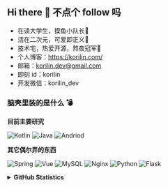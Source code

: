 ## Hi there 👋 不点个 follow 吗

- 在读大学生，摸鱼小队长🏫
- 活在二次元，可爱即正义🌌
- 技术宅，热爱开源，熬夜冠军🌛
- 个人博客：<https://korilin.com/>
- 邮箱：korilin.dev@gmail.com
- 即刻 id：korilin
- 开发微信：korilin_dev

### 脑壳里装的是什么 💣

**目前主要研究**

![Kotlin](https://img.shields.io/badge/-Kotlin-0095D5?style=flat-square&logo=Kotlin&logoColor=fff)
![Java](https://img.shields.io/badge/-Java-007396?style=flat-square&logo=Java&logoColor=fff)
![Andriod](https://img.shields.io/badge/-Android-3DDC84?style=flat-square&logo=Android&logoColor=fff)

**其它偶尔弄的东西**

![Spring](https://img.shields.io/badge/-Spring-6DB33F?style=flat-square&logo=Spring&logoColor=fff)
![Vue](https://img.shields.io/badge/-Vue-4FC08D?style=flat-square&logo=Vue.js&logoColor=fff)
![MySQL](https://img.shields.io/badge/-MySQL-4479A1?style=flat-square&logo=MySQL&logoColor=fff)
![Nginx](https://img.shields.io/badge/-Nginx-269539?style=flat-square&logo=Nginx&logoColor=fff)
![Python](https://img.shields.io/badge/-Python-3776AB?style=flat-square&logo=Python&logoColor=fff)
![Flask](https://img.shields.io/badge/-Flask-000000?style=flat-square&logo=Python&logoColor=fff)

<details>
<summary>
  <strong>GitHub Statistics</strong>
</summary>

[![](https://github-readme-stats.vercel.app/api?username=korilin&show_icons=true&hide_title=false&line_height=30&theme=material-palenight)](https://github.com/anuraghazra/github-readme-stats)

[![](https://github-readme-stats.vercel.app/api/top-langs/?username=korilin&theme=material-palenight&layout=compact&card_width=450&langs_count=10&hide=html,css)](https://github.com/anuraghazra/github-readme-stats)

</details>
